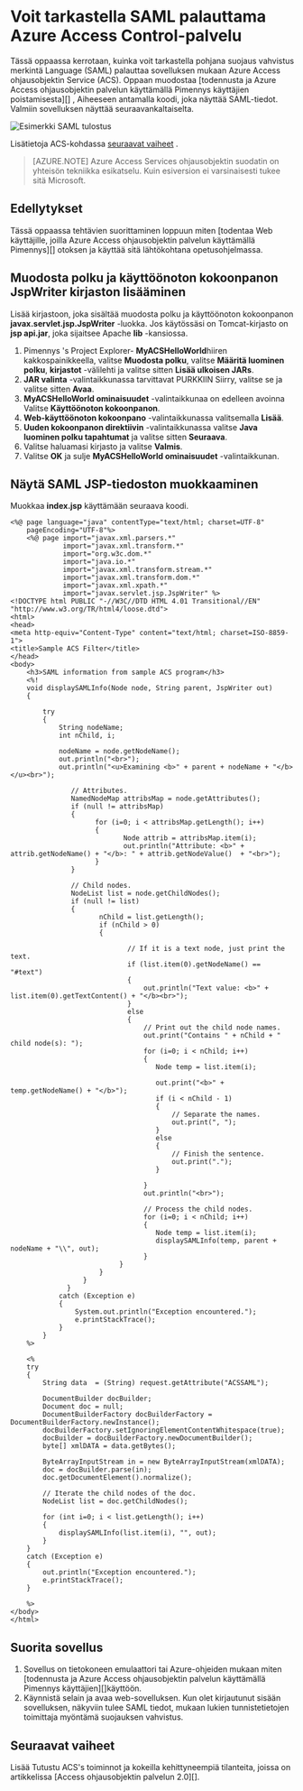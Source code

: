 <properties
    pageTitle="Näytä SAML palauttama Access Control-palvelu (Java)"
    description="Lue, miten voit tarkastella SAML palauttama isännöimät Azure Java-sovellusten käyttö Control-palvelu."
    services="active-directory" 
    documentationCenter="java"
    authors="rmcmurray"
    manager="wpickett"
    editor="" />

<tags
    ms.service="active-directory"
    ms.workload="identity"
    ms.tgt_pltfrm="na"
    ms.devlang="Java"
    ms.topic="article"
    ms.date="08/11/2016" 
    ms.author="robmcm" />

# <a name="how-to-view-saml-returned-by-the-azure-access-control-service"></a>Voit tarkastella SAML palauttama Azure Access Control-palvelu

Tässä oppaassa kerrotaan, kuinka voit tarkastella pohjana suojaus vahvistus merkintä Language (SAML) palauttaa sovelluksen mukaan Azure Access ohjausobjektin Service (ACS). Oppaan muodostaa [todennusta ja Azure Access ohjausobjektin palvelun käyttämällä Pimennys käyttäjien poistamisesta][] , Aiheeseen antamalla koodi, joka näyttää SAML-tiedot. Valmiin sovelluksen näyttää seuraavankaltaiselta.

![Esimerkki SAML tulostus][saml_output]

Lisätietoja ACS-kohdassa [seuraavat vaiheet](#next_steps) .

> [AZURE.NOTE]
> Azure Access Services ohjausobjektin suodatin on yhteisön tekniikka esikatselu. Kuin esiversion ei varsinaisesti tukee sitä Microsoft.

## <a name="prerequisites"></a>Edellytykset

Tässä oppaassa tehtävien suorittaminen loppuun miten [todentaa Web käyttäjille, joilla Azure Access ohjausobjektin palvelun käyttämällä Pimennys][] otoksen ja käyttää sitä lähtökohtana opetusohjelmassa.

## <a name="add-the-jspwriter-library-to-your-build-path-and-deployment-assembly"></a>Muodosta polku ja käyttöönoton kokoonpanon JspWriter kirjaston lisääminen

Lisää kirjastoon, joka sisältää muodosta polku ja käyttöönoton kokoonpanon **javax.servlet.jsp.JspWriter** -luokka. Jos käytössäsi on Tomcat-kirjasto on **jsp api.jar**, joka sijaitsee Apache **lib** -kansiossa.

1. Pimennys 's Project Explorer- **MyACSHelloWorld**hiiren kakkospainikkeella, valitse **Muodosta polku**, valitse **Määritä luominen polku**, **kirjastot** -välilehti ja valitse sitten **Lisää ulkoisen JARs**.
2. **JAR valinta** -valintaikkunassa tarvittavat PURKKIIN Siirry, valitse se ja valitse sitten **Avaa**.
3. **MyACSHelloWorld ominaisuudet** -valintaikkunaa on edelleen avoinna Valitse **Käyttöönoton kokoonpanon**.
4. **Web-käyttöönoton kokoonpano** -valintaikkunassa valitsemalla **Lisää**.
5. **Uuden kokoonpanon direktiivin** -valintaikkunassa valitse **Java luominen polku tapahtumat** ja valitse sitten **Seuraava**.
6. Valitse haluamasi kirjasto ja valitse **Valmis**.
7. Valitse **OK** ja sulje **MyACSHelloWorld ominaisuudet** -valintaikkunan.

## <a name="modify-the-jsp-file-to-display-saml"></a>Näytä SAML JSP-tiedoston muokkaaminen

Muokkaa **index.jsp** käyttämään seuraava koodi.

    <%@ page language="java" contentType="text/html; charset=UTF-8"
        pageEncoding="UTF-8"%>
        <%@ page import="javax.xml.parsers.*"
                 import="javax.xml.transform.*"
                 import="org.w3c.dom.*"
                 import="java.io.*"
                 import="javax.xml.transform.stream.*"
                 import="javax.xml.transform.dom.*"
                 import="javax.xml.xpath.*"
                 import="javax.servlet.jsp.JspWriter" %>
    <!DOCTYPE html PUBLIC "-//W3C//DTD HTML 4.01 Transitional//EN" "http://www.w3.org/TR/html4/loose.dtd">
    <html>
    <head>
    <meta http-equiv="Content-Type" content="text/html; charset=ISO-8859-1">
    <title>Sample ACS Filter</title>
    </head>
    <body>
        <h3>SAML information from sample ACS program</h3>
        <%!
        void displaySAMLInfo(Node node, String parent, JspWriter out)
        {
        
            try
            {
                String nodeName;
                int nChild, i;
                
                nodeName = node.getNodeName();
                out.println("<br>");
                out.println("<u>Examining <b>" + parent + nodeName + "</b></u><br>");
                   
                   // Attributes.
                   NamedNodeMap attribsMap = node.getAttributes();
                   if (null != attribsMap)
                   {
                         for (i=0; i < attribsMap.getLength(); i++)
                         {
                                Node attrib = attribsMap.item(i);
                                out.println("Attribute: <b>" + attrib.getNodeName() + "</b>: " + attrib.getNodeValue()  + "<br>");
                         }
                   }
                   
                   // Child nodes.
                   NodeList list = node.getChildNodes();
                   if (null != list)
                   {
                          nChild = list.getLength();
                          if (nChild > 0)
                          {                    
    
                                 // If it is a text node, just print the text.
                                 if (list.item(0).getNodeName() == "#text")
                                 {
                                     out.println("Text value: <b>" + list.item(0).getTextContent() + "</b><br>");
                                 }
                                 else
                                 {
                                     // Print out the child node names.
                                     out.print("Contains " + nChild + " child node(s): ");   
                                     for (i=0; i < nChild; i++)
                                     {
                                        Node temp = list.item(i);
                                        
                                        out.print("<b>" + temp.getNodeName() + "</b>");
                                        if (i < nChild - 1)
                                        {
                                            // Separate the names.
                                            out.print(", ");
                                        }
                                        else
                                        {
                                            // Finish the sentence.
                                            out.print(".");
                                        }
                                            
                                     }
                                     out.println("<br>");
                                     
                                     // Process the child nodes.
                                     for (i=0; i < nChild; i++)
                                     {
                                        Node temp = list.item(i);
                                        displaySAMLInfo(temp, parent + nodeName + "\\", out);
                                     }
                               }
                          }
                      }
                  }
                catch (Exception e)
                {
                    System.out.println("Exception encountered.");
                    e.printStackTrace();            
                }
            }
        %>
    
        <%
        try 
        {
            String data  = (String) request.getAttribute("ACSSAML");
            
            DocumentBuilder docBuilder;
            Document doc = null;
            DocumentBuilderFactory docBuilderFactory = DocumentBuilderFactory.newInstance();
            docBuilderFactory.setIgnoringElementContentWhitespace(true);
            docBuilder = docBuilderFactory.newDocumentBuilder();
            byte[] xmlDATA = data.getBytes();
            
            ByteArrayInputStream in = new ByteArrayInputStream(xmlDATA); 
            doc = docBuilder.parse(in);
            doc.getDocumentElement().normalize();
            
            // Iterate the child nodes of the doc.
            NodeList list = doc.getChildNodes();
    
            for (int i=0; i < list.getLength(); i++)
            {
                displaySAMLInfo(list.item(i), "", out);
            }
        }
        catch (Exception e) 
        {
            out.println("Exception encountered.");
            e.printStackTrace();
        }
        
        %>
    </body>
    </html>

## <a name="run-the-application"></a>Suorita sovellus

1. Sovellus on tietokoneen emulaattori tai Azure-ohjeiden mukaan miten [todennusta ja Azure Access ohjausobjektin palvelun käyttämällä Pimennys käyttäjien][]käyttöön.
2. Käynnistä selain ja avaa web-sovelluksen. Kun olet kirjautunut sisään sovelluksen, näkyviin tulee SAML tiedot, mukaan lukien tunnistetietojen toimittaja myöntämä suojauksen vahvistus.

## <a name="next-steps"></a>Seuraavat vaiheet

Lisää Tutustu ACS's toiminnot ja kokeilla kehittyneempiä tilanteita, joissa on artikkelissa [Access ohjausobjektin palvelun 2.0][].

[Prerequisites]: #pre
[Modify the JSP file to display SAML]: #modify_jsp
[Add the JspWriter library to your build path and deployment assembly]: #add_library
[Run the application]: #run_application
[Next steps]: #next_steps
[Access Control-palvelu 2.0]: http://go.microsoft.com/fwlink/?LinkID=212360
[Miten verkko-käyttäjät, joilla on Azure Access Control-palvelu Pimennys tarkistamiseen]: ../active-directory-java-authenticate-users-access-control-eclipse
[saml_output]: ./media/active-directory-java-view-saml-returned-by-access-control/SAML_Output.png
 